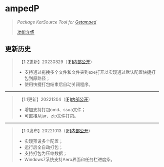 # ampedP
>*Package KarSource Tool for [Getamped](http://bfo.sdo.com/)*
>
>[功能介绍](README.md)
## 更新历史
>　【1.2更新】20230829（[[F]内部公开](http://t.fenchuan8.com/XnS3eAS)）
>* 支持通过拖拽多个文件和文件夹到exe打开以实现通过默认配置快捷打包到原路径；
>* 使用快捷打包结束后自动关闭程序。
>
---
>　【1.1更新】20221204（[[F]内部公开](http://t.fenchuan8.com/XnS3eAS)）
>* 增加支持打包omd、ssoa文件；
>* 可直接从jar、zip文件打包。
>
---
>　【1.0发布】20221013（[[F]内部公开](http://t.fenchuan8.com/XnS3eAS)）
>* 实现预设多个配置；
>* 运行后全自动打包；
>* 支持打包为压缩数据；
>* Windows7系统支持Aero界面和任务栏进度条。
